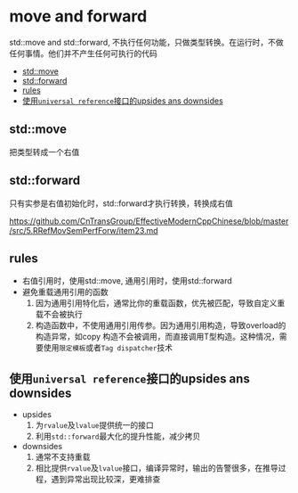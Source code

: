 # move and forward
std::move and std::forward, 不执行任何功能，只做类型转换。在运行时，不做任何事情。他们并不产生任何可执行的代码

- [std::move](#stdmove)
- [std::forward](#stdforward)
- [rules](#rules)
- [使用`universal reference`接口的upsides ans downsides](#使用universal-reference接口的upsides-ans-downsides)

## std::move
把类型转成一个右值

## std::forward
只有实参是右值初始化时，std::forward才执行转换，转换成右值

https://github.com/CnTransGroup/EffectiveModernCppChinese/blob/master/src/5.RRefMovSemPerfForw/item23.md

## rules
- 右值引用时，使用std::move, 通用引用时，使用std::forward
- 避免重载通用引用的函数
  1. 因为通用引用特化后，通常比你的重载函数，优先被匹配，导致自定义重载不会被执行
  2. 构造函数中，不使用通用引用传参。因为通用引用构造，导致overload的构造异常，如copy 构造不会被调用，而直接调用T型构造。这种情况，需要使用`限定模板`或者`Tag dispatcher`技术

## 使用`universal reference`接口的upsides ans downsides
- upsides
  1. 为`rvalue`及`lvalue`提供统一的接口
  2. 利用`std::forward`最大化的提升性能，减少拷贝
- downsides
  1. 通常不支持重载
  2. 相比提供`rvalue`及`lvalue`接口，编译异常时，输出的告警很多，在推导过程，遇到异常出现比较深，更难排查
